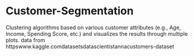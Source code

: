 # Customer-Segmentation
Clustering algorithms based on various customer attributes (e.g., Age, Income, Spending Score, etc.) and visualizes the results through multiple plots. data from httpswww.kaggle.comdatasetsdatascientistannacustomers-dataset
